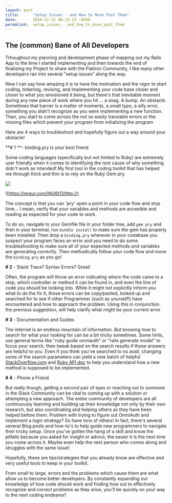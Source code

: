 ```yaml
---
layout: post
title:      "Setup Issues - and How to Move Past Them"
date:       2020-12-22 00:25:13 -0500
permalink:  setup_issues_-_and_how_to_move_past_them
---
```


## The (common) Bane of All Developers
 
Trhoughout my planning and development phase of mapping out my Rails App to the time I started implementing and then towards the end of finalizing my Project to share with the Flatiron Community, I like many other developers ran into several "setup issues" along the way.

Now I can say how amazing it is to have the motivation and the vigor to start coding, tinkering, revising, and implementing your code base closer and closer to what you envisioned it being, but there's that inevitable moment during any new piece of work where you hit ... a snag. A bump. An obstacle. Sometimes that barrier is a matter of moments, a small typo, a silly error, something you didn't recognize as you were implementing a new function. Than, you start to come across the not so easily traceable errors or the missing files which prevent your program from initializing the program

Here are 4 ways to troubleshoot and hopefully figure out a way around your obstacle!

**# 1 **- binding.pry is your best friend

Some coding languages (specifically but not limited to Ruby) are extremely user friendly when it comes to identifying the root cause of why something didn't work as intended! My first tool in the coding toolkit that has helped me through thick and thin is to rely on the Ruby Gem pry.


![](https://imgur.com/lKkI6t1)

![https://imgur.com/lKkI6t1](http://)

The concept is that you can 'pry' open a point in your code flow and stop time... I mean, verify that your variables and methods are accesible and reading as expected for your code to work.

To do so, navigate to your Gemfile file in your folder tree, add `gem pry` and then in your terminal, run `bundle install` to make sure the gem has properly been installed. Then drop a `binding.pry` wherever in your codebase you suspect your program faces an error and you need to do some troubleshooting to make sure all of your expected methods and variables are generating correctly. Then methodically follow your code flow and move the `binding.pry` as you go!

**# 2** - Stack Trace? Syntax Errors? Great!

Often, the program will throw an error indicating where the code came to a stop, which controller or method it can be found in, and even the line of code you should be looking into. While it might not explicitly inform you what to do the fix it, those errors can be copy/pasted, looked up and searched for to see if other Programmer (such as yourself!) have encountered and how to approach the problem. Using this in conjunction the previous suggestion, will help clarify what might be your current error

**# 3** - Documentation and Guides

The internet is an endless mountain of information. But knowing how to search for what your looking for can be a bit tricky sometimes. Some hints, use general terms like "ruby guide omniauth" or "rails generate model" to focus your search, then tweak based on the search results if those answers are helpful to you. Even if you think you've searched to no avail, changing some of the search parameters can yield a new batch of helpful [StackOverflow.com](http://) and [Ruby API doc](https://api.rubyonrails.org/) to help you understand how a new method is supposed to be implemented.

**# 4** - Phone a Friend

But really though, getting a second pair of eyes or reaching out to someone in the Slack Community can be vital to coming up with a solution or attempting a new approach. The entire community of developers are all continuously learning and building up their knowledge not only by their own research, but also coordinating and helping others as they have been helped before them. Problem with trying to figure out OmniAuth and implement a login strategy? So have tons of others! In fact, there's several several Blog posts and how-to's to help guide new programmers to navigate their tricky setup. Once you've gotten the hang of a skill and know the pitfalls because you asked for insight or advice, the easier it is the next time you come across it. Maybe even help the next person who comes along and struggles with the same issue!


Hopefully, these are tips/strategies that you already know are effective and very useful tools to keep in your toolkit.

From small to large, errors and the problems which cause them are what allow us to become better developers. By constantly expanding our knowledge of how code should work and finding how out to effectively recognize and correct problems as they arise, you'll be quickly on your way to the next coding endeavor! 


